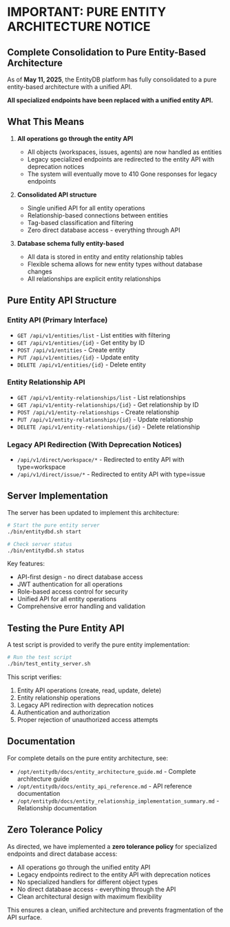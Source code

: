 # IMPORTANT: PURE ENTITY ARCHITECTURE NOTICE

## Complete Consolidation to Pure Entity-Based Architecture

As of **May 11, 2025**, the EntityDB platform has fully consolidated to a pure entity-based architecture with a unified API.

**All specialized endpoints have been replaced with a unified entity API.**

## What This Means

1. **All operations go through the entity API**
   - All objects (workspaces, issues, agents) are now handled as entities
   - Legacy specialized endpoints are redirected to the entity API with deprecation notices
   - The system will eventually move to 410 Gone responses for legacy endpoints

2. **Consolidated API structure**
   - Single unified API for all entity operations
   - Relationship-based connections between entities
   - Tag-based classification and filtering
   - Zero direct database access - everything through API

3. **Database schema fully entity-based**
   - All data is stored in entity and entity relationship tables
   - Flexible schema allows for new entity types without database changes
   - All relationships are explicit entity relationships

## Pure Entity API Structure

### Entity API (Primary Interface)
- `GET /api/v1/entities/list` - List entities with filtering
- `GET /api/v1/entities/{id}` - Get entity by ID
- `POST /api/v1/entities` - Create entity
- `PUT /api/v1/entities/{id}` - Update entity
- `DELETE /api/v1/entities/{id}` - Delete entity

### Entity Relationship API
- `GET /api/v1/entity-relationships/list` - List relationships
- `GET /api/v1/entity-relationships/{id}` - Get relationship by ID
- `POST /api/v1/entity-relationships` - Create relationship
- `PUT /api/v1/entity-relationships/{id}` - Update relationship
- `DELETE /api/v1/entity-relationships/{id}` - Delete relationship

### Legacy API Redirection (With Deprecation Notices)
- `/api/v1/direct/workspace/*` - Redirected to entity API with type=workspace
- `/api/v1/direct/issue/*` - Redirected to entity API with type=issue

## Server Implementation

The server has been updated to implement this architecture:

```bash
# Start the pure entity server
./bin/entitydbd.sh start

# Check server status
./bin/entitydbd.sh status
```

Key features:
- API-first design - no direct database access
- JWT authentication for all operations
- Role-based access control for security
- Unified API for all entity operations
- Comprehensive error handling and validation

## Testing the Pure Entity API

A test script is provided to verify the pure entity implementation:

```bash
# Run the test script
./bin/test_entity_server.sh
```

This script verifies:
1. Entity API operations (create, read, update, delete)
2. Entity relationship operations
3. Legacy API redirection with deprecation notices
4. Authentication and authorization
5. Proper rejection of unauthorized access attempts

## Documentation

For complete details on the pure entity architecture, see:

- `/opt/entitydb/docs/entity_architecture_guide.md` - Complete architecture guide
- `/opt/entitydb/docs/entity_api_reference.md` - API reference documentation
- `/opt/entitydb/docs/entity_relationship_implementation_summary.md` - Relationship documentation

## Zero Tolerance Policy

As directed, we have implemented a **zero tolerance policy** for specialized endpoints and direct database access:

- All operations go through the unified entity API
- Legacy endpoints redirect to the entity API with deprecation notices
- No specialized handlers for different object types
- No direct database access - everything through the API
- Clean architectural design with maximum flexibility

This ensures a clean, unified architecture and prevents fragmentation of the API surface.